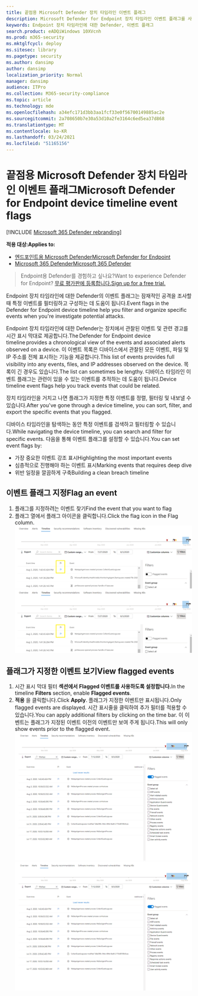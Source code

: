 ```yaml
---
title: 끝점용 Microsoft Defender 장치 타임라인 이벤트 플래그
description: Microsoft Defender for Endpoint 장치 타임라인 이벤트 플래그를 사용하여
keywords: Endpoint 장치 타임라인에 대한 Defender, 이벤트 플래그
search.product: eADQiWindows 10XVcnh
ms.prod: m365-security
ms.mktglfcycl: deploy
ms.sitesec: library
ms.pagetype: security
ms.author: dansimp
author: dansimp
localization_priority: Normal
manager: dansimp
audience: ITPro
ms.collection: M365-security-compliance
ms.topic: article
ms.technology: mde
ms.openlocfilehash: a34efc171d3bb3aa1fcf33e0f56700149885ac2e
ms.sourcegitcommit: 2a708650b7e30a53d10a2fe3164c6ed5ea37d868
ms.translationtype: MT
ms.contentlocale: ko-KR
ms.lasthandoff: 03/24/2021
ms.locfileid: "51165156"
---
```

# <a name="microsoft-defender-for-endpoint-device-timeline-event-flags"></a><span data-ttu-id="2b1e5-104">끝점용 Microsoft Defender 장치 타임라인 이벤트 플래그</span><span class="sxs-lookup"><span data-stu-id="2b1e5-104">Microsoft Defender for Endpoint device timeline event flags</span></span>

[!INCLUDE [Microsoft 365 Defender rebranding](../../includes/microsoft-defender.md)]

<span data-ttu-id="2b1e5-105">**적용 대상:**</span><span class="sxs-lookup"><span data-stu-id="2b1e5-105">**Applies to:**</span></span>
- [<span data-ttu-id="2b1e5-106">엔드포인트용 Microsoft Defender</span><span class="sxs-lookup"><span data-stu-id="2b1e5-106">Microsoft Defender for Endpoint</span></span>](https://go.microsoft.com/fwlink/p/?linkid=2154037)
- [<span data-ttu-id="2b1e5-107">Microsoft 365 Defender</span><span class="sxs-lookup"><span data-stu-id="2b1e5-107">Microsoft 365 Defender</span></span>](https://go.microsoft.com/fwlink/?linkid=2118804)

><span data-ttu-id="2b1e5-108">Endpoint용 Defender를 경험하고 싶나요?</span><span class="sxs-lookup"><span data-stu-id="2b1e5-108">Want to experience Defender for Endpoint?</span></span> [<span data-ttu-id="2b1e5-109">무료 평가판에 등록합니다.</span><span class="sxs-lookup"><span data-stu-id="2b1e5-109">Sign up for a free trial.</span></span>](https://www.microsoft.com/microsoft-365/windows/microsoft-defender-atp?ocid=docs-wdatp-assignaccess-abovefoldlink)

<span data-ttu-id="2b1e5-110">Endpoint 장치 타임라인에 대한 Defender의 이벤트 플래그는 잠재적인 공격을 조사할 때 특정 이벤트를 필터링하고 구성하는 데 도움이 됩니다.</span><span class="sxs-lookup"><span data-stu-id="2b1e5-110">Event flags in the Defender for Endpoint device timeline help you filter and organize specific events when you're  investigate potential attacks.</span></span>

<span data-ttu-id="2b1e5-111">Endpoint 장치 타임라인에 대한 Defender는 장치에서 관찰된 이벤트 및 관련 경고를 시간 표시 막대로 제공합니다.</span><span class="sxs-lookup"><span data-stu-id="2b1e5-111">The Defender for Endpoint device timeline provides a chronological view of the events and associated alerts observed on a device.</span></span> <span data-ttu-id="2b1e5-112">이 이벤트 목록은 디바이스에서 관찰된 모든 이벤트, 파일 및 IP 주소를 전체 표시하는 기능을 제공합니다.</span><span class="sxs-lookup"><span data-stu-id="2b1e5-112">This list of events provides full visibility into any events, files, and IP addresses observed on the device.</span></span> <span data-ttu-id="2b1e5-113">목록이 긴 경우도 있습니다.</span><span class="sxs-lookup"><span data-stu-id="2b1e5-113">The list can sometimes be lengthy.</span></span> <span data-ttu-id="2b1e5-114">디바이스 타임라인 이벤트 플래그는 관련이 있을 수 있는 이벤트를 추적하는 데 도움이 됩니다.</span><span class="sxs-lookup"><span data-stu-id="2b1e5-114">Device timeline event flags help you track events that could be related.</span></span> 

<span data-ttu-id="2b1e5-115">장치 타임라인을 거치고 나면 플래그가 지정한 특정 이벤트를 정렬, 필터링 및 내보낼 수 있습니다.</span><span class="sxs-lookup"><span data-stu-id="2b1e5-115">After you've gone through a device timeline, you can sort, filter, and export the specific events that you flagged.</span></span>

<span data-ttu-id="2b1e5-116">디바이스 타임라인을 탐색하는 동안 특정 이벤트를 검색하고 필터링할 수 있습니다.</span><span class="sxs-lookup"><span data-stu-id="2b1e5-116">While navigating the device timeline, you can search and filter for specific events.</span></span> <span data-ttu-id="2b1e5-117">다음을 통해 이벤트 플래그를 설정할 수 있습니다.</span><span class="sxs-lookup"><span data-stu-id="2b1e5-117">You can set event flags by:</span></span> 

- <span data-ttu-id="2b1e5-118">가장 중요한 이벤트 강조 표시</span><span class="sxs-lookup"><span data-stu-id="2b1e5-118">Highlighting the most important events</span></span> 
- <span data-ttu-id="2b1e5-119">심층적으로 진행해야 하는 이벤트 표시</span><span class="sxs-lookup"><span data-stu-id="2b1e5-119">Marking events that requires deep dive</span></span> 
- <span data-ttu-id="2b1e5-120">위반 일정을 깔끔하게 구축</span><span class="sxs-lookup"><span data-stu-id="2b1e5-120">Building a clean breach timeline</span></span>



## <a name="flag-an-event"></a><span data-ttu-id="2b1e5-121">이벤트 플래그 지정</span><span class="sxs-lookup"><span data-stu-id="2b1e5-121">Flag an event</span></span>
1. <span data-ttu-id="2b1e5-122">플래그를 지정하려는 이벤트 찾기</span><span class="sxs-lookup"><span data-stu-id="2b1e5-122">Find the event that you want to flag</span></span>
2. <span data-ttu-id="2b1e5-123">플래그 열에서 플래그 아이콘을 클릭합니다.</span><span class="sxs-lookup"><span data-stu-id="2b1e5-123">Click the flag icon in the Flag column.</span></span> 
<span data-ttu-id="2b1e5-124">![장치 타임라인 플래그의 이미지](images/device-flags.png)</span><span class="sxs-lookup"><span data-stu-id="2b1e5-124">![Image of device timeline flag](images/device-flags.png)</span></span>

## <a name="view-flagged-events"></a><span data-ttu-id="2b1e5-125">플래그가 지정한 이벤트 보기</span><span class="sxs-lookup"><span data-stu-id="2b1e5-125">View flagged events</span></span>  
1. <span data-ttu-id="2b1e5-126">시간 표시 막대 필터 **섹션에서** **Flagged 이벤트를 사용하도록 설정합니다.**</span><span class="sxs-lookup"><span data-stu-id="2b1e5-126">In the timeline **Filters** section, enable **Flagged events**.</span></span>
2. <span data-ttu-id="2b1e5-127">**적용** 을 클릭합니다.</span><span class="sxs-lookup"><span data-stu-id="2b1e5-127">Click **Apply**.</span></span> <span data-ttu-id="2b1e5-128">플래그가 지정한 이벤트만 표시됩니다.</span><span class="sxs-lookup"><span data-stu-id="2b1e5-128">Only flagged events are displayed.</span></span>
<span data-ttu-id="2b1e5-129">시간 표시줄을 클릭하여 추가 필터를 적용할 수 있습니다.</span><span class="sxs-lookup"><span data-stu-id="2b1e5-129">You can apply additional filters by clicking on the time bar.</span></span> <span data-ttu-id="2b1e5-130">이 이벤트는 플래그가 지정된 이벤트 이전의 이벤트만 보여 주게 됩니다.</span><span class="sxs-lookup"><span data-stu-id="2b1e5-130">This will only show events prior to the flagged event.</span></span>  
<span data-ttu-id="2b1e5-131">![필터가 설정되어 있는 장치 타임라인 플래그의 이미지](images/device-flag-filter.png)</span><span class="sxs-lookup"><span data-stu-id="2b1e5-131">![Image of device timeline flag with filter on](images/device-flag-filter.png)</span></span>
